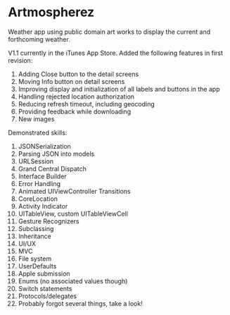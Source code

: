 # Artmospherez

Weather app using public domain art works to display the current and forthcoming weather. 

V1.1 currently in the iTunes App Store. Added the following features in first revision:
1. Adding Close button to the detail screens
2. Moving Info button on detail screens
3. Improving display and initialization of all labels and buttons in the app
4. Handling rejected location authorization
5. Reducing refresh timeout, including geocoding
6. Providing feedback while downloading
7. New images

Demonstrated skills:
1. JSONSerialization
2. Parsing JSON into models
3. URLSession
4. Grand Central Dispatch
5. Interface Builder
6. Error Handling
7. Animated UIViewController Transitions
8. CoreLocation
9. Activity Indicator
10. UITableView, custom UITableViewCell
11. Gesture Recognizers
12. Subclassing
13. Inheritance
14. UI/UX
15. MVC
16. File system
17. UserDefaults
18. Apple submission
19. Enums (no associated values though)
20. Switch statements
21. Protocols/delegates
22. Probably forgot several things, take a look!
